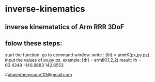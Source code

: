 # inverse-kinematics
inverse kinematatics of Arm RRR 3DoF
---------------
folow these steps:
------------
start the function.
go to command window. 
write : [th] = armIK(px,py,pz).
input the values of px,py pz. 
example: 
[th] = armIK(1,2,2)
result: 
th = 63.4349 -140.8883  142.6553

  #ahmedbenyoucef01@gmail.com
